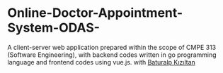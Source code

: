 # Online-Doctor-Appointment-System-ODAS-
A client-server web application prepared within the scope of CMPE 313 (Software Engineering), with backend codes written in go programming language and frontend codes using vue.js. with [Baturalp Kızıltan](https://github.com/baturalpk)
